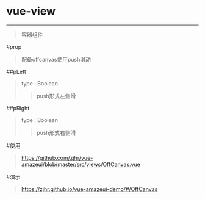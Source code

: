 # vue-view
---
>容器组件

#prop
>配备offcanvas使用push滑动

##pLeft
>type : Boolean
>>push形式左侧滑

##pRight
>type : Boolean
>>push形式右侧滑

#使用
><a>https://github.com/zjhr/vue-amazeui/blob/master/src/views/OffCanvas.vue</a>

#演示
><a>https://zjhr.github.io/vue-amazeui-demo/#/OffCanvas</a>

